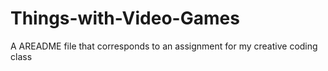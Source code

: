 # Things-with-Video-Games
A AREADME file that corresponds to an assignment for my creative coding class
